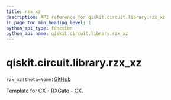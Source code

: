 ```yaml
---
title: rzx_xz
description: API reference for qiskit.circuit.library.rzx_xz
in_page_toc_min_heading_level: 1
python_api_type: function
python_api_name: qiskit.circuit.library.rzx_xz
---
```


# qiskit.circuit.library.rzx\_xz

<span id="qiskit.circuit.library.rzx_xz" />

`rzx_xz(theta=None)`[GitHub](https://github.com/qiskit/qiskit/tree/stable/0.17/qiskit/circuit/library/templates/rzx/rzx_xz.py "view source code")

Template for CX - RXGate - CX.

